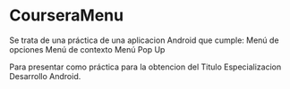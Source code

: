 # CourseraMenu
Se trata de una práctica de una aplicacion Android que cumple:
Menú de opciones
Menú de contexto
Menú Pop Up 

Para presentar como práctica para la obtencion del Titulo Especializacion Desarrollo Android.

